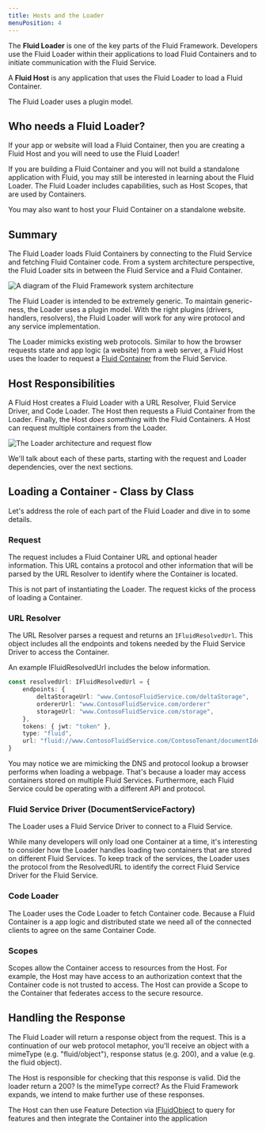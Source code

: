 ```yaml
---
title: Hosts and the Loader
menuPosition: 4
---
```


The **Fluid Loader** is one of the key parts of the Fluid Framework. Developers use the Fluid Loader within their applications to load Fluid Containers and to initiate communication with the Fluid Service.

A **Fluid Host** is any application that uses the Fluid Loader to load a Fluid Container.

The Fluid Loader uses a plugin model.


## Who needs a Fluid Loader?

If your app or website will load a Fluid Container, then you are creating a Fluid Host and you will need to use the Fluid Loader!

If you are building a Fluid Container and you will not build a standalone application with Fluid, you may still be interested in learning about the Fluid Loader. The Fluid Loader includes capabilities, such as Host Scopes, that are used by Containers.

You may also want to host your Fluid Container on a standalone website.


## Summary

The Fluid Loader loads Fluid Containers by connecting to the Fluid Service and fetching Fluid Container code. From a system architecture perspective, the Fluid Loader sits in between the Fluid Service and a Fluid Container. 

![A diagram of the Fluid Framework system architecture](/docs/concepts/architecture.png)

The Fluid Loader is intended to be extremely generic. To maintain generic-ness, the Loader uses a plugin model. With the right plugins (drivers, handlers, resolvers), the Fluid Loader will work for any wire protocol and any service implementation. 

The Loader mimicks existing web protocols. Similar to how the browser requests state and app logic (a website) from a web server, a Fluid Host uses the loader to request a [Fluid Container](./containers-runtime.md) from the Fluid Service.

## Host Responsibilities
A Fluid Host creates a Fluid Loader with a URL Resolver, Fluid Service Driver, and Code Loader. The Host then requests a Fluid Container from the Loader. Finally, the Host *does something* with the Fluid Containers. A Host can request multiple containers from the Loader.

![The Loader architecture and request flow](/docs/concepts/load-flow.png)

We'll talk about each of these parts, starting with the request and Loader dependencies, over the next sections.

## Loading a Container - Class by Class
Let's address the role of each part of the Fluid Loader and dive in to some details.

### Request
The request includes a Fluid Container URL and optional header information. This URL contains a protocol and other information that will be parsed by the URL Resolver to identify where the Container is located.

This is not part of instantiating the Loader. The request kicks of the process of loading a Container.

### URL Resolver
The URL Resolver parses a request and returns an `IFluidResolvedUrl`. This object includes all the endpoints and tokens needed by the Fluid Service Driver to access the Container.

An example IFluidResolvedUrl includes the below information.

```typescript
const resolvedUrl: IFluidResolvedUrl = {
    endpoints: {
        deltaStorageUrl: "www.ContosoFluidService.com/deltaStorage",
        ordererUrl: "www.ContosoFluidService.com/orderer"
        storageUrl: "www.ContosoFluidService.com/storage",
    },
    tokens: { jwt: "token" },
    type: "fluid",
    url: "fluid://www.ContosoFluidService.com/ContosoTenant/documentIdentifier",
}
```

You may notice we are mimicking the DNS and protocol lookup a browser performs when loading a webpage. That's because a loader may access containers stored on multiple Fluid Services. Furthermore, each Fluid Service could be operating with a different API and protocol.

### Fluid Service Driver (DocumentServiceFactory)

The Loader uses a Fluid Service Driver to connect to a Fluid Service.

While many developers will only load one Container at a time, it's interesting to consider how the Loader handles loading two containers that are stored on different Fluid Services. To keep track of the services, the Loader uses the protocol from the ResolvedURL to identify the correct Fluid Service Driver for the Fluid Service.

### Code Loader

The Loader uses the Code Loader to fetch Container code. Because a Fluid Container is a app logic and distributed state we need all of the connected clients to agree on the same Container Code.

### Scopes

Scopes allow the Container access to resources from the Host. For example, the Host may have access to an authorization context that the Container code is not trusted to access. The Host can provide a Scope to the Container that federates access to the secure resource.

## Handling the Response

The Fluid Loader will return a response object from the request. This is a continuation of our web protocol metaphor, you'll receive an object with a mimeType (e.g. "fluid/object"), response status (e.g. 200), and a value (e.g. the fluid object).

The Host is responsible for checking that this response is valid. Did the loader return a 200? Is the mimeType correct? As the Fluid Framework expands, we intend to make further use of these responses.

The Host can then use Feature Detection via [IFluidObject](./feature-detection-iprovide.md) to query for features and then integrate the Container into the application
